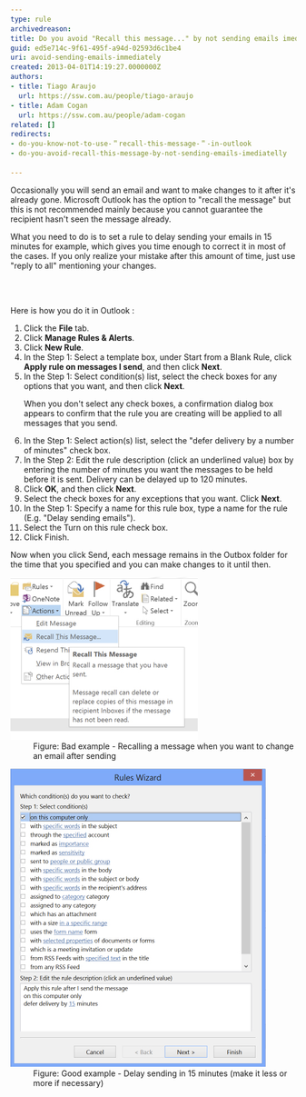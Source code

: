 ```yaml
---
type: rule
archivedreason: 
title: Do you avoid "Recall this message..." by not sending emails imediatelly?
guid: ed5e714c-9f61-495f-a94d-02593d6c1be4
uri: avoid-sending-emails-immediately
created: 2013-04-01T14:19:27.0000000Z
authors:
- title: Tiago Araujo
  url: https://ssw.com.au/people/tiago-araujo
- title: Adam Cogan
  url: https://ssw.com.au/people/adam-cogan
related: []
redirects:
- do-you-know-not-to-use-＂recall-this-message-＂-in-outlook
- do-you-avoid-recall-this-message-by-not-sending-emails-imediatelly

---
```



<p>​Occasionally you will send an email and want to make changes to it after it's already gone. Microsoft Outlook has the option to "recall the message" but this is not recommended mainly because you cannot guarantee the recipient hasn't seen the message already.<br></p><p>What you need to do is to set a rule to delay sending your emails in 15 minutes for example, which gives you time enough to correct it in most of the cases. If you only realize your mistake after this amount of time, just use "reply to all" mentioning your changes.</p>
<br><excerpt class='endintro'></excerpt><br>
<p>Here is how you do it in Outlook :</p><ol><li>Click the <strong>File</strong> tab.</li><li>Click <strong>Manage Rules & Alerts</strong>.</li><li>Click <strong>New Rule</strong>.</li><li>In the Step 1: Select a template box, under Start from a Blank Rule, click <strong>Apply rule on messages I send</strong>, and then click <strong>Next</strong>.</li><li>In the Step 1: Select condition(s) list, select the check boxes for any options that you want, and then click <strong>Next</strong>.</li><p>When you don't select any check boxes, a confirmation dialog box appears to confirm that the rule you are creating will be applied to all messages that you send.</p><li>In the Step 1: Select action(s) list, select the "defer delivery by a number of minutes" check box.</li><li>In the Step 2: Edit the rule description (click an underlined value) box by entering the number of minutes you want the messages to be held before it is sent. Delivery can be delayed up to 120 minutes.</li><li>Click <strong>OK</strong>, and then click <strong>Next</strong>.</li><li>Select the check boxes for any exceptions that you want. Click <strong>Next</strong>.</li><li>In the Step 1: Specify a name for this rule box, type a name for the rule (E.g. "Delay sending emails").</li><li>Select the Turn on this rule check box.</li><li>Click Finish.</li></ol><p>Now when you click Send, each message remains in the Outbox folder for the time that you specified and you can make changes to it until then.</p><dl class="badImage"><dt><img src="recall-message.jpg" alt="" /></dt><dd>Figure: Bad example - Recalling a message when you want to change an email after sending</dd></dl><dl class="goodImage"><dt><img src="create-rule-to-delay-sending.jpg" alt="" /></dt><dd>Figure: Good example - Delay sending in 15 minutes (make it less or more if necessary) </dd></dl>


